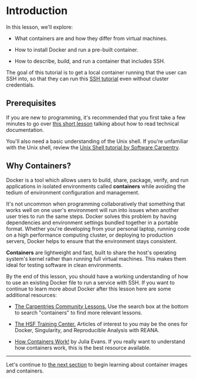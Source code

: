 # Introduction
In this lesson, we'll explore:

* What containers are and how they differ from virtual machines.

* How to install Docker and run a pre-built container.

* How to describe, build, and run a container that includes SSH.

The goal of this tutorial is to get a local container running that the user can SSH into, so that they can run this [SSH tutorial](https://hsf-training.github.io/hsf-training-ssh-webpage/) even without cluster credentials.

## Prerequisites
If you are new to programming, it's recommended that you first take a few minutes to go over [this short lesson](https://det-lab.github.io/reading-documentation/) talking about how to read technical documentation.

You'll also need a basic understanding of the Unix shell.  If you're unfamiliar with the Unix shell, review the [Unix Shell tutorial by Software Carpentry](https://swcarpentry.github.io/shell-novice/). 

## Why Containers?

Docker is a tool which allows users to build, share, package, verify, and run applications in isolated environments called **containers** while avoiding the tedium of environment configuration and management.

It's not uncommon when programming collaboratively that something that works well on one user's environment will run into issues when another user tries to run the same steps. Docker solves this problem by having dependencies and environment settings bundled together in a portable format. Whether you're developing from your personal laptop, running code on a high performance computing cluster, or deploying to production servers, Docker helps to ensure that the environment stays consistent.

**Containers** are lightweight and fast, built to share the host's operating system's kernel rather than running full virtual machines. This makes them ideal for testing software in clean environments.

By the end of this lesson, you should have a working understanding of how to use an existing Docker file to run a service with SSH. If you want to continue to learn more about Docker after this lesson here are some additional resources:

* [The Carpentries Community Lessons.](https://carpentries.org/lesson-development/community-lessons/) Use the search box at the bottom to search "containers" to find more relevant lessons.

* [The HSF Training Center.](https://hsf-training.org/training-center/) Articles of interest to you may be the ones for Docker, Singularity, and Reproducible Analysis with REANA.

* [How Containers Work!](https://store.wizardzines.com/products/how-containers-work) by Julia Evans. If you really want to understand how containers work, this is the best resource available.

---

Let's continue to [the next section](01_installation.md) to begin learning about container images and containers.